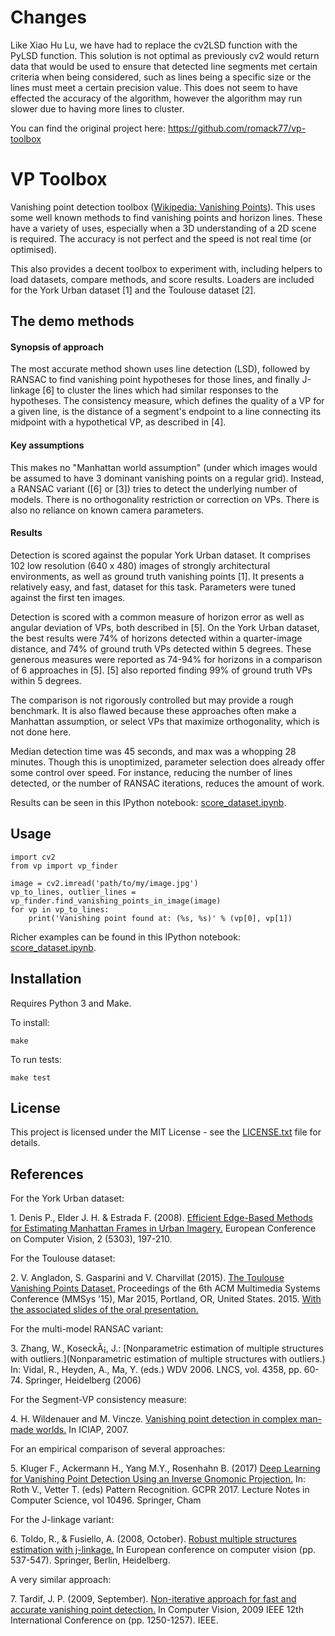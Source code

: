 # Changes
Like Xiao Hu Lu, we have had to replace the cv2LSD function with the PyLSD function. This solution is not optimal as previously cv2 would return data that would be used to ensure that detected line segments met certain criteria when being considered, such as lines being a specific size or the lines must meet a certain precision value. This does not seem to have effected the accuracy of the algorithm, however the algorithm may run slower due to having more lines to cluster.

You can find the original project here: https://github.com/romack77/vp-toolbox

# VP Toolbox

Vanishing point detection toolbox
([Wikipedia: Vanishing Points](https://en.wikipedia.org/wiki/Vanishing_point)).
This uses some well known methods to find vanishing points and horizon lines.
These have a variety of uses, especially when a 3D understanding of a 2D
scene is required. The accuracy is not perfect and the speed is not
real time (or optimised).
 
This also provides a decent toolbox to
experiment with, including helpers to load datasets, compare methods, and
score results. Loaders are included for the York Urban dataset [1] and
the Toulouse dataset [2].

## The demo methods
#### Synopsis of approach
The most accurate method shown uses line detection (LSD), followed by RANSAC
to find vanishing point hypotheses for those lines, and finally
J-linkage [6] to cluster the lines which had similar responses to the
hypotheses. The consistency measure, which defines the quality of a VP
for a given line, is the distance of a segment's endpoint to a line
connecting its midpoint with a hypothetical VP, as described in [4].

#### Key assumptions
This makes no "Manhattan world assumption"
(under which images would be assumed to have 3 dominant vanishing points on a
regular grid). Instead, a RANSAC variant ([6] or [3]) tries to detect the
underlying number of models. There is no orthogonality restriction or
correction on VPs. There is also no reliance on known camera parameters.

#### Results

Detection is scored against the popular York Urban dataset. It comprises 102
low resolution (640 x 480) images of strongly architectural environments,
as well as ground truth vanishing points [1].
It presents a relatively easy, and fast, dataset for this task. Parameters
were tuned against the first ten images.

Detection is scored with a common measure of horizon error as well as angular
deviation of VPs, both described in [5]. On the York Urban dataset, the best
results were 74% of horizons detected within a quarter-image distance, and 74%
of ground truth VPs detected within 5 degrees. These generous measures were
reported as 74-94% for horizons in a comparison of 6 approaches in [5]. [5]
also reported finding 99% of ground truth VPs within 5 degrees.

The comparison is not rigorously controlled but may provide a rough benchmark.
It is also flawed because these approaches often make a Manhattan
assumption, or select VPs that maximize orthogonality, which is not done here.

Median detection time was 45 seconds, and max was a whopping 28 minutes.
Though this is unoptimized, parameter selection does already offer
some control over speed. For instance, reducing the number of lines detected,
or the number of RANSAC iterations, reduces the amount of work.


Results can be seen in this IPython notebook:
[score_dataset.ipynb](https://github.com/romack77/vp-toolbox/blob/master/notebooks/score_dataset.ipynb).

## Usage

```
import cv2
from vp import vp_finder

image = cv2.imread('path/to/my/image.jpg')
vp_to_lines, outlier_lines = vp_finder.find_vanishing_points_in_image(image)
for vp in vp_to_lines:
    print('Vanishing point found at: (%s, %s)' % (vp[0], vp[1])
```
Richer examples can be found in this IPython notebook:
[score_dataset.ipynb](https://github.com/romack77/vp-toolbox/blob/master/notebooks/score_dataset.ipynb).

## Installation

Requires Python 3 and Make.

To install:
```
make
```

To run tests:
```
make test
```

## License

This project is licensed under the MIT License - see the
[LICENSE.txt](LICENSE.txt) file for details.

## References

For the York Urban dataset:

1\. Denis P., Elder J. H. & Estrada F. (2008).
[Efficient Edge-Based Methods for Estimating Manhattan Frames in Urban Imagery.](http://elderlab.apps01.yorku.ca/wp-content/uploads/2017/02/DenisElderEstradaECCV08.pdf)
European Conference on Computer Vision, 2 (5303), 197-210.

For the Toulouse dataset:

2\. V. Angladon, S. Gasparini and V. Charvillat (2015).
[The Toulouse Vanishing Points Dataset.](https://hal.archives-ouvertes.fr/hal-01130447v1)
Proceedings of the 6th ACM Multimedia Systems Conference (MMSys '15), Mar 2015,
Portland, OR, United States. 2015.
[With the associated slides of the oral presentation.](http://ubee.enseeiht.fr/tvpd/slides/src/)

For the multi-model RANSAC variant:

3\. Zhang, W., KoseckÃ¡, J.:
[Nonparametric estimation of multiple structures with outliers.](Nonparametric estimation of multiple structures with outliers.)
In: Vidal, R., Heyden, A., Ma, Y. (eds.) WDV 2006. LNCS, vol. 4358, pp. 60-74.
Springer, Heidelberg (2006)

For the Segment-VP consistency measure:

4\. H. Wildenauer and M. Vincze.
[Vanishing point detection in complex man-made worlds.](https://ieeexplore.ieee.org/abstract/document/4362845)
In ICIAP, 2007.

For an empirical comparison of several approaches:

5\. Kluger F., Ackermann H., Yang M.Y., Rosenhahn B. (2017)
[Deep Learning for Vanishing Point Detection Using an Inverse Gnomonic Projection.](https://link.springer.com/chapter/10.1007/978-3-319-66709-6_2)
In: Roth V., Vetter T. (eds) Pattern Recognition. GCPR 2017.
Lecture Notes in Computer Science, vol 10496. Springer, Cham

For the J-linkage variant:

6\. Toldo, R., & Fusiello, A. (2008, October).
[Robust multiple structures estimation with j-linkage.](https://link.springer.com/chapter/10.1007/978-3-540-88682-2_41)
In European conference on computer vision (pp. 537-547). Springer, Berlin, Heidelberg.

A very similar approach:

7\.
Tardif, J. P. (2009, September).
[Non-iterative approach for fast and accurate vanishing point detection.](https://ieeexplore.ieee.org/abstract/document/5459328)
In Computer Vision, 2009 IEEE 12th International Conference on (pp. 1250-1257). IEEE.
